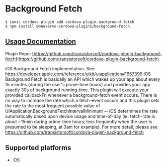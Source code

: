 # Background Fetch

```
$ ionic cordova plugin add cordova-plugin-background-fetch
$ npm install @oneserve-cordova-plugins/background-fetch
```

## [Usage Documentation](https://oneserve.gitbook.io/oneserve-cordova-plugins/plugins/background-fetch/)

Plugin Repo: [https://github.com/transistorsoft/cordova-plugin-background-fetch](https://github.com/transistorsoft/cordova-plugin-background-fetch)

iOS Background Fetch Implementation. See: https://developer.apple.com/reference/uikit/uiapplication#1657399
iOS Background Fetch is basically an API which wakes up your app about every 15 minutes (during the user's prime-time hours) and provides your app exactly 30s of background running-time. This plugin will execute your provided callbackFn whenever a background-fetch event occurs. There is no way to increase the rate which a fetch-event occurs and this plugin sets the rate to the most frequent possible value of UIApplicationBackgroundFetchIntervalMinimum -- iOS determines the rate automatically based upon device usage and time-of-day (ie: fetch-rate is about ~15min during prime-time hours; less frequently when the user is presumed to be sleeping, at 3am for example).
For more detail, please see https://github.com/transistorsoft/cordova-plugin-background-fetch

## Supported platforms

- iOS
  


